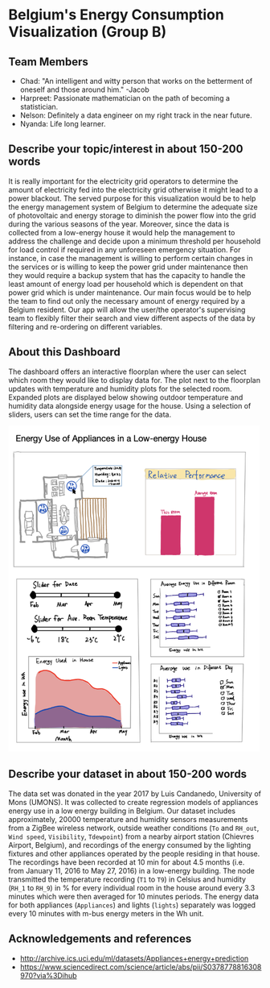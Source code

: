 # Belgium's Energy Consumption Visualization (Group B)

## Team Members

- Chad: "An intelligent and witty person that works on the betterment of oneself and those around him." -Jacob
- Harpreet: Passionate mathematician on the path of becoming a statistician.
- Nelson: Definitely a data engineer on my right track in the near future.
- Nyanda: Life long learner.

## Describe your topic/interest in about 150-200 words

It is really important for the electricity grid operators to determine the amount of electricity fed into the electricity grid otherwise it might lead to a power blackout. The served purpose for this visualization would be to help the energy management system of Belgium to determine the adequate size of photovoltaic and energy storage to diminish the power flow into the grid during the various seasons of the year. Moreover, since the data is collected from a low-energy house it would help the management to address the challenge and decide upon a minimum threshold per household for load control if required in any unforeseen emergency situation. For instance, in case the management is willing to perform certain changes in the services or is willing to keep the power grid under maintenance then they would require a backup system that has the capacity to handle the least amount of energy load per household which is dependent on that power grid which is under maintenance. Our main focus would be to help the team to find out only the necessary amount of energy required by a Belgium resident. Our app will allow the user/the operator's supervising team to flexibly filter their search and view different aspects of the data by filtering and re-ordering on different variables.

## About this Dashboard

The dashboard offers an interactive floorplan where the user can select which room they would like to display data for. The plot next to the floorplan updates with temperature and humidity plots for the selected room. Expanded plots are displayed below showing outdoor temperature and humidity data alongside energy usage for the house. Using a selection of sliders, users can set the time range for the data.

<img src ="docs/milestone_sketch.png" width="500px">


## Describe your dataset in about 150-200 words

The data set was donated in the year 2017 by Luis Candanedo, University of Mons (UMONS). It was collected to create regression models of appliances energy use in a low energy building in Belgium. Our dataset includes approximately, 20000 temperature and humidity sensors measurements from a ZigBee wireless network, outside weather conditions (`To` and `RH_out`, `Wind speed`, `Visibility`, `Tdewpoint`) from a nearby airport station (Chievres Airport, Belgium), and recordings of the energy consumed by the lighting fixtures and other appliances operated by the people residing in that house. The recordings have been recorded at 10 min for about 4.5 months (i.e. from January 11, 2016 to May 27, 2016) in a low-energy building. The node transmitted the temperature recording (`T1` to `T9`) in Celsius and humidity (`RH_1` to `RH_9`) in % for every individual room in the house around every 3.3 minutes which were then averaged for 10 minutes periods. The energy data for both appliances (`Appliances`) and lights (`lights`) separately was logged every 10 minutes with m-bus energy meters in the Wh unit. 

## Acknowledgements and references 

- http://archive.ics.uci.edu/ml/datasets/Appliances+energy+prediction
- https://www.sciencedirect.com/science/article/abs/pii/S0378778816308970?via%3Dihub
